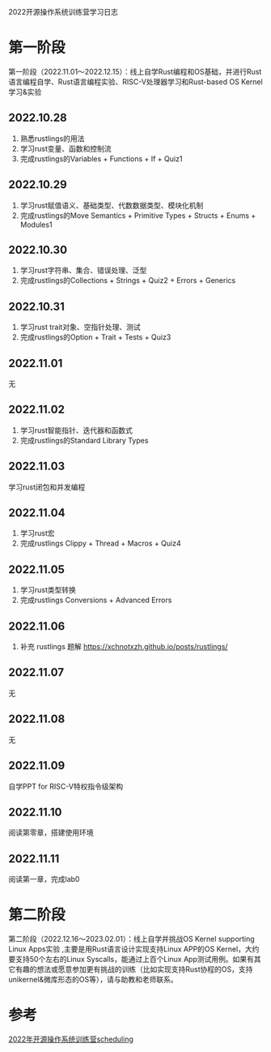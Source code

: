 2022开源操作系统训练营学习日志



# 第一阶段

第一阶段（2022.11.01～2022.12.15）：线上自学Rust编程和OS基础，并进行Rust语言编程自学、Rust语言编程实验、RISC-V处理器学习和Rust-based OS Kernel学习&实验

## 2022.10.28

1. 熟悉rustlings的用法
2. 学习rust变量、函数和控制流
3. 完成rustlings的Variables + Functions + If + Quiz1

## 2022.10.29

1. 学习rust赋值语义、基础类型、代数数据类型、模块化机制
2. 完成rustlings的Move Semantics + Primitive Types + Structs + Enums + Modules1

## 2022.10.30

1. 学习rust字符串、集合、错误处理、泛型
2. 完成rustlings的Collections + Strings + Quiz2 + Errors + Generics

## 2022.10.31

1. 学习rust trait对象、空指针处理、测试
2. 完成rustlings的Option + Trait + Tests + Quiz3

## 2022.11.01
无

## 2022.11.02

1. 学习rust智能指针、迭代器和函数式
2. 完成rustlings的Standard Library Types

## 2022.11.03

学习rust闭包和并发编程

## 2022.11.04

1. 学习rust宏
2. 完成rustlings Clippy + Thread + Macros + Quiz4

## 2022.11.05

1. 学习rust类型转换
2. 完成rustlings Conversions + Advanced Errors

## 2022.11.06

1. 补充 rustlings 题解    https://xchnotxzh.github.io/posts/rustlings/

## 2022.11.07

无
## 2022.11.08

无

## 2022.11.09

自学PPT for RISC-V特权指令级架构

## 2022.11.10

阅读第零章，搭建使用环境

## 2022.11.11

阅读第一章，完成lab0


# 第二阶段

第二阶段（2022.12.16～2023.02.01）：线上自学并挑战OS Kernel supporting Linux Apps实验 ,主要是用Rust语言设计实现支持Linux APP的OS Kernel，大约要支持50个左右的Linux Syscalls，能通过上百个Linux App测试用例。如果有其它有趣的想法或愿意参加更有挑战的训练（比如实现支持Rust协程的OS，支持unikernel&微库形态的OS等），请与助教和老师联系。









# 参考

[2022年开源操作系统训练营scheduling](https://github.com/LearningOS/rust-based-os-comp2022/blob/main/scheduling.md)
